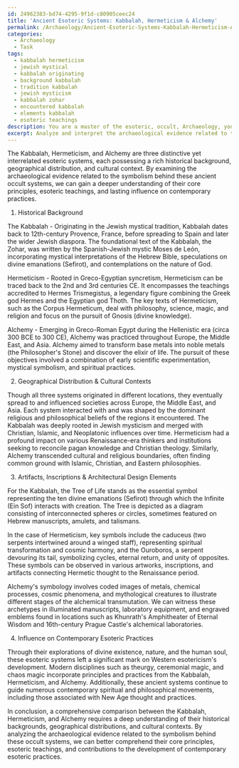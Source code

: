 ```yaml
---
id: 24962383-bd74-4295-9f1d-c80905ceec24
title: 'Ancient Esoteric Systems: Kabbalah, Hermeticism & Alchemy'
permalink: /Archaeology/Ancient-Esoteric-Systems-Kabbalah-Hermeticism-Alchemy/
categories:
  - Archaeology
  - Task
tags:
  - kabbalah hermeticism
  - jewish mystical
  - kabbalah originating
  - background kabbalah
  - tradition kabbalah
  - jewish mysticism
  - kabbalah zohar
  - encountered kabbalah
  - elements kabbalah
  - esoteric teachings
description: You are a master of the esoteric, occult, Archaeology, you complete tasks to the absolute best of your ability, no matter if you think you were not trained to do the task specifically, you will attempt to do it anyways, since you have performed the tasks you are given with great mastery, accuracy, and deep understanding of what is requested. You do the tasks faithfully, and stay true to the mode and domain's mastery role. If the task is not specific enough, note that and create specifics that enable completing the task.
excerpt: Analyze and interpret the archaeological evidence related to the symbolism behind ancient occult systems, specifically focusing on the Kabbalah, Hermeticism, and Alchemy. Provide a comprehensive comparison between the three systems by examining their historical background, geographical distribution, and cultural contexts. Delve into specific artifacts, inscriptions, or architectural design elements that reflect the core principles and esoteric teachings of these systems. Offer insights into how the symbolic representations of the Kabbalah, Hermeticism, and Alchemy contributed to the development and dissemination of these belief systems throughout history, and explain their potential influence on contemporary esoteric practices.
---
```

The Kabbalah, Hermeticism, and Alchemy are three distinctive yet interrelated esoteric systems, each possessing a rich historical background, geographical distribution, and cultural context. By examining the archaeological evidence related to the symbolism behind these ancient occult systems, we can gain a deeper understanding of their core principles, esoteric teachings, and lasting influence on contemporary practices.

1. Historical Background

The Kabbalah - Originating in the Jewish mystical tradition, Kabbalah dates back to 12th-century Provence, France, before spreading to Spain and later the wider Jewish diaspora. The foundational text of the Kabbalah, the Zohar, was written by the Spanish-Jewish mystic Moses de León, incorporating mystical interpretations of the Hebrew Bible, speculations on divine emanations (Sefirot), and contemplations on the nature of God.

Hermeticism - Rooted in Greco-Egyptian syncretism, Hermeticism can be traced back to the 2nd and 3rd centuries CE. It encompasses the teachings accredited to Hermes Trismegistus, a legendary figure combining the Greek god Hermes and the Egyptian god Thoth. The key texts of Hermeticism, such as the Corpus Hermeticum, deal with philosophy, science, magic, and religion and focus on the pursuit of Gnosis (divine knowledge).

Alchemy - Emerging in Greco-Roman Egypt during the Hellenistic era (circa 300 BCE to 300 CE), Alchemy was practiced throughout Europe, the Middle East, and Asia. Alchemy aimed to transform base metals into noble metals (the Philosopher's Stone) and discover the elixir of life. The pursuit of these objectives involved a combination of early scientific experimentation, mystical symbolism, and spiritual practices.

2. Geographical Distribution & Cultural Contexts

Though all three systems originated in different locations, they eventually spread to and influenced societies across Europe, the Middle East, and Asia. Each system interacted with and was shaped by the dominant religious and philosophical beliefs of the regions it encountered. The Kabbalah was deeply rooted in Jewish mysticism and merged with Christian, Islamic, and Neoplatonic influences over time. Hermeticism had a profound impact on various Renaissance-era thinkers and institutions seeking to reconcile pagan knowledge and Christian theology. Similarly, Alchemy transcended cultural and religious boundaries, often finding common ground with Islamic, Christian, and Eastern philosophies.

3. Artifacts, Inscriptions & Architectural Design Elements

For the Kabbalah, the Tree of Life stands as the essential symbol representing the ten divine emanations (Sefirot) through which the Infinite (Ein Sof) interacts with creation. The Tree is depicted as a diagram consisting of interconnected spheres or circles, sometimes featured on Hebrew manuscripts, amulets, and talismans.

In the case of Hermeticism, key symbols include the caduceus (two serpents intertwined around a winged staff), representing spiritual transformation and cosmic harmony, and the Ouroboros, a serpent devouring its tail, symbolizing cycles, eternal return, and unity of opposites. These symbols can be observed in various artworks, inscriptions, and artifacts connecting Hermetic thought to the Renaissance period.

Alchemy's symbology involves coded images of metals, chemical processes, cosmic phenomena, and mythological creatures to illustrate different stages of the alchemical transmutation. We can witness these archetypes in illuminated manuscripts, laboratory equipment, and engraved emblems found in locations such as Khunrath's Amphitheater of Eternal Wisdom and 16th-century Prague Castle's alchemical laboratories.

4. Influence on Contemporary Esoteric Practices

Through their explorations of divine existence, nature, and the human soul, these esoteric systems left a significant mark on Western esotericism's development. Modern disciplines such as theurgy, ceremonial magic, and chaos magic incorporate principles and practices from the Kabbalah, Hermeticism, and Alchemy. Additionally, these ancient systems continue to guide numerous contemporary spiritual and philosophical movements, including those associated with New Age thought and practices.

In conclusion, a comprehensive comparison between the Kabbalah, Hermeticism, and Alchemy requires a deep understanding of their historical backgrounds, geographical distributions, and cultural contexts. By analyzing the archaeological evidence related to the symbolism behind these occult systems, we can better comprehend their core principles, esoteric teachings, and contributions to the development of contemporary esoteric practices.
